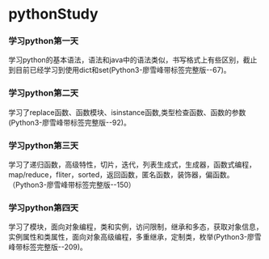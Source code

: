 # pythonStudy
### 学习python第一天
学习python的基本语法，语法和java中的语法类似，书写格式上有些区别，截止到目前已经学习到使用dict和set(Python3-廖雪峰带标签完整版--67)。

### 学习python第二天

学习了replace函数、函数模块、isinstance函数,类型检查函数、函数的参数(Python3-廖雪峰带标签完整版--92)。

### 学习python第三天

学习了递归函数，高级特性，切片，迭代，列表生成式，生成器，函数式编程，map/reduce，fliter，sorted，返回函数，匿名函数，装饰器，偏函数。（Python3-廖雪峰带标签完整版--150）

### 学习python第四天

学习了模块，面向对象编程，类和实例，访问限制，继承和多态，获取对象信息，实例属性和类属性，面向对象高级编程，多重继承，定制类，枚举(Python3-廖雪峰带标签完整版--209)。